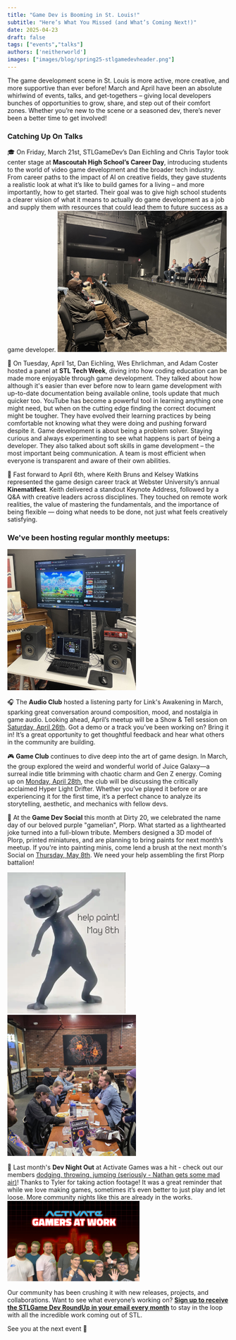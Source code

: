 ```yaml
---
title: "Game Dev is Booming in St. Louis!"
subtitle: "Here’s What You Missed (and What’s Coming Next!)"
date: 2025-04-23
draft: false
tags: ["events","talks"]
authors: ['neitherworld']
images: ["images/blog/spring25-stlgamedevheader.png"]
---
```


The game development scene in St. Louis is more active, more creative, and more supportive than ever before! March and April have been an absolute whirlwind of events, talks, and get-togethers – giving local developers bunches of opportunities to grow, share, and step out of their comfort zones. Whether you’re new to the scene or a seasoned dev, there’s never been a better time to get involved!

### Catching Up On Talks

🎓 On Friday, March 21st, STLGameDev’s Dan Eichling and Chris Taylor took center stage at **Mascoutah High School’s Career Day**, introducing students to the world of video game development and the broader tech industry. From career paths to the impact of AI on creative fields, they gave students a realistic look at what it’s like to build games for a living – and more importantly, how to get started. Their goal was to give high school students a clearer vision of what it means to actually do game development as a job and supply them with resources that could lead them to future success as a game developer.
<img src="images/spring25-techstl.png" class="m-5 rounded float-end" alt="Tech STL Week with Dan Eichling, Wes Ehrlichman, and Adam Coster">



🧠 On Tuesday, April 1st, Dan Eichling, Wes Ehrlichman, and Adam Coster hosted a panel at **STL Tech Week**, diving into how coding education can be made more enjoyable through game development. They talked about how although it's easier than ever before now to learn game development with up-to-date documentation being available online, tools update that much quicker too. YouTube has become a powerful tool in learning anything one might need, but when on the cutting edge finding the correct document might be tougher.
They have evolved their learning practices by being comfortable not knowing what they were doing and pushing forward despite it. Game development is about being a problem solver. Staying curious and always experimenting to see what happens is part of being a developer. They also talked about soft skills in game development – the most important being communication. A team is most efficient when everyone is transparent and aware of their own abilities.





🎥 Fast forward to April 6th, where Keith Bruns and Kelsey Watkins represented the game design career track at Webster University’s annual **Kinematifest**. Keith delivered a standout Keynote Address, followed by a Q&A with creative leaders across disciplines. They touched on remote work realities, the value of mastering the fundamentals, and the importance of being flexible — doing what needs to be done, not just what feels creatively satisfying.

### We've been hosting regular monthly meetups:
<img src="images/spring25-audioclub.png" class="m-5 rounded float-end" alt="Audio Club's sweet setup for listening">

🎧 The **Audio Club** hosted a listening party for Link's Awakening in March, sparking great conversation around composition, mood, and nostalgia in game audio. Looking ahead, April’s meetup will be a Show & Tell session on [Saturday, April 26th](https://www.meetup.com/st-louis-game-developers/events/307179227/). Got a demo or a track you’ve been working on? Bring it in! It’s a great opportunity to get thoughtful feedback and hear what others in the community are building.


🎮 **Game Club** continues to dive deep into the art of game design. In March, the group explored the weird and wonderful world of Juice Galaxy—a surreal indie title brimming with chaotic charm and Gen Z energy. Coming up on [Monday, April 28th](https://www.meetup.com/st-louis-game-developers/events/307278952/), the club will be discussing the critically acclaimed Hyper Light Drifter. Whether you’ve played it before or are experiencing it for the first time, it’s a perfect chance to analyze its storytelling, aesthetic, and mechanics with fellow devs.


💬 At the **Game Dev Social** this month at Dirty 20, we celebrated the name day of our beloved purple "gamelian", Plorp. What started as a lighthearted joke turned into a full-blown tribute. Members designed a 3D model of Plorp, printed miniatures, and are planning to bring paints for next month’s meetup. If you're into painting minis, come lend a brush at the next month's Social on [Thursday, May 8th](https://www.meetup.com/st-louis-game-developers/events/307069688/). We need your help assembling the first Plorp battalion!

<img src="images/spring25-minis.png" class="m-5 rounded middle" alt="A little Plorp!"> 
<img src="images/spring25-social1.png" class="m-5 rounded float-end" alt="A little Plorp!">



🏃 Last month's **Dev Night Out** at Activate Games was a hit - check out our members [dodging, throwing, jumping (seriously - Nathan gets some mad air)](https://www.instagram.com/p/DIePHdUx_5y/)! Thanks to Tyler for taking action footage! It was a great reminder that while we love making games, sometimes it’s even better to just play and let loose. More community nights like this are already in the works.
<img src="images/spring25-devnightout.png" class="m-5 rounded float-end" alt="Dev Night Out At Activate - Gamers At Work">


Our community has been crushing it with new releases, projects, and collaborations. Want to see what everyone’s working on? [**Sign up to receive the STLGame Dev RoundUp in your email every month**](https://mailchi.mp/1ffd5b9734df/sign-up-for-monthly-st-louis-game-developer-roundups-in-your-email) to stay in the loop with all the incredible work coming out of STL.


See you at the next event 👾

